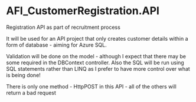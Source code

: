 # AFI_CustomerRegistration.API
Registration API as part of recruitment process

It will be used for an API project that only creates customer details within a form of database - aiming for Azure SQL.

Validation will be done on the model - although I expect that there may be some required in the DBContext controller. Also the SQL will be run using
SQL statements rather than LINQ as I prefer to have more control over what is being done!

There is only one method - HttpPOST in this API - all of the others will return a bad request
